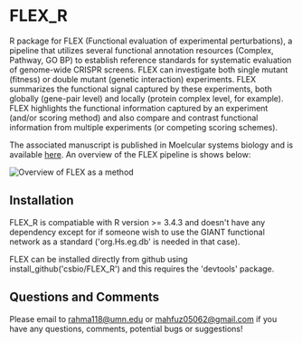 # FLEX_R
R package for FLEX (Functional evaluation of experimental perturbations), a pipeline that utilizes several functional annotation resources (Complex, Pathway, GO BP) to establish reference standards for systematic evaluation of genome-wide CRISPR screens. FLEX can investigate both single mutant (fitness) or double mutant (genetic interaction) experiments. FLEX summarizes the functional signal captured by these experiments, both globally (gene-pair level) and locally (protein complex level, for example). FLEX highlights the functional information captured by an experiment (and/or scoring method) and also compare and contrast functional information from multiple experiments (or competing scoring schemes).

The associated manuscript is published in Moelcular systems biology and is available [here](https://www.embopress.org/doi/full/10.15252/msb.202010013). An overview of the FLEX pipeline is shows below:

![Overview of FLEX as a method](screenshot.png)

## Installation
FLEX_R is compatiable with R version >= 3.4.3 and doesn't have any dependency except for if someone wish to use the GIANT functional network as a standard ('org.Hs.eg.db' is needed in that case). 

FLEX can be installed directly from github using install_github('csbio/FLEX_R') and this requires the 'devtools' package.

## Questions and Comments
Please email to rahma118@umn.edu or mahfuz05062@gmail.com if you have any questions, comments, potential bugs or suggestions!
